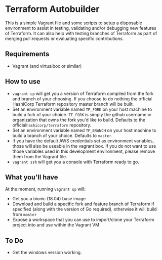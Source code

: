 # Terraform Autobuilder

This is a simple Vagrant file and some scripts to setup a disposable environment to assist in testing, validating and/or debugging new features of Terraform. It can also help with testing branches of Terraform as part of merging pull requests or evaluating specific contributions.

## Requirements
- Vagrant (and virtualbox or similar)

## How to use
- `vagrant up` will get you a version of Terraform compiled from the fork and branch of your choosing. If you choose to do nothing the official HashiCorp Terraform repository master branch will be built.
- Set an environment variable named `TF_FORK` on your host machine to build a fork of your choice. `TF_FORK` is simply the github username or organization that owns the fork you'd like to build. Defaults to the official`hashicorp/terraform` repository.
- Set an environment variable named `TF_BRANCH` on your host machine to build a branch of your choice. Defaults to `master`.
- If you have the default AWS credentials set as environment variables, those will also be useable in the vagrant box. If you do not want to use those variables used in this development environment, please remove them from the Vagrant file.
- `vagrant ssh` will get you a console with Terraform ready to go. 

## What you'll have

At the moment, running `vagrant up` will:
- Get you a bionic (18.04) base image
- Download and build a specific fork and feature branch of Terraform if specified (along with the version of Go required), otherwise it will build from `master`
- Expose a workspace that you can use to import/clone your Terraform project into and use within the Vagrant VM


## To Do
- Get the windows version working.
